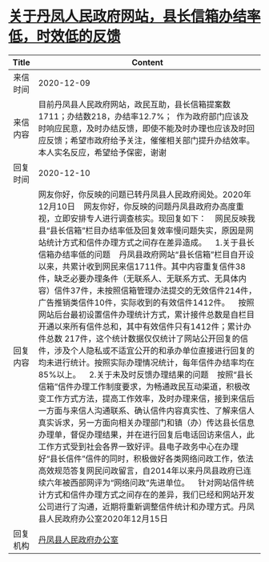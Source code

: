 # <a href="http://www.shangluo.gov.cn/zmhd/ldxxxx.jsp?urltype=leadermail.LeaderMailContentUrl&wbtreeid=1112&leadermailid=6689">关于丹凤人民政府网站，县长信箱办结率低，时效低的反馈</a>
| Title |                                                                                                                                                                                                                                                                                                                                                                                                      Content                                                                                                                                                                                                                                                                                                                                                                                                      |
|:-----:|-------------------------------------------------------------------------------------------------------------------------------------------------------------------------------------------------------------------------------------------------------------------------------------------------------------------------------------------------------------------------------------------------------------------------------------------------------------------------------------------------------------------------------------------------------------------------------------------------------------------------------------------------------------------------------------------------------------------------------------------------------------------------------------------------------------------|
| 来信时间  | 2020-12-09                                                                                                                                                                                                                                                                                                                                                                                                                                                                                                                                                                                                                                                                                                                                                                                                        |
| 来信内容  | 目前丹凤县人民政府网站，政民互助，县长信箱提案数1711；办结数218，办结率12.7%；  作为政府部门应该及时响应民意，及时办结反馈，即使不能及时办理也应该及时回应反馈；希望市政府给予关注，催催相关部门提升办结效率。本人实名反应，希望给予保密，谢谢                                                                                                                                                                                                                                                                                                                                                                                                                                                                                                                                                                                                                                                                                    |
| 回复时间  | 2020-12-10                                                                                                                                                                                                                                                                                                                                                                                                                                                                                                                                                                                                                                                                                                                                                                                                        |
| 回复内容  | 网友你好，你反映的问题已转丹凤县人民政府阅处。2020年12月10日    网友你好，你反映的问题丹凤县政府办高度重视，立即安排专人进行调查核实。现回复如下：    网民反映我县“县长信箱”栏目办结率低及回复效率慢问题失实，原因是网站统计方式和信件办理方式之间存在差异造成。    1.关于县长信箱办结率低的问题    丹凤县政府网站“县长信箱”栏目自开设以来，共累计收到网民来信1711件。其中内容重复信件38件，缺乏必要办理条件（无联系人、无联系方式、无具体内容）信件37件，未按照信箱管理办法提交的无效信件214件，广告推销类信件10件，实际收到的有效信件1412件。    按照网站后台最初设置信件办理统计方式，累计接件总数是自栏目开通以来所有信件总和，其中有效信件只有1412件；累计办件总数 217件，这个统计数据仅仅统计了网站公开回复的信件，涉及个人隐私或不适宜公开的和承办单位直接进行回复的均未进行统计。按照实际办理情况统计，每年信件办结率均在85%以上。    2.关于未及时反馈办理结果的问题    按照“县长信箱”信件办理工作制度要求，为畅通政民互动渠道，积极改变工作方式方法，提高工作效率，及时办理来信，接到来信后一方面与来信人沟通联系、确认信件内容真实性、了解来信人真实诉求，另一方面向相关办理部门和镇（办）传达县长信息办理单，督促办理结果，并在进行回复后电话回访来信人，此工作方式受到社会各界一致好评。县电子政务中心在办理好“县长信件”信件的同时，积极做好各类网络问政工作，依法高效规范答复网民问政留言，自2014年以来丹凤县政府已连续六年被西部网评为“网络问政”先进单位。    针对网站信件统计方式和信件办理方式之间存在的差异，我们已经和网站开发公司进行了沟通，近期将重新调整信件统计和办理方式。丹凤县人民政府办公室2020年12月15日 |
| 回复机构  | <a href="../../categories/agencies/丹凤县人民政府办公室.md">丹凤县人民政府办公室</a>                                                                                                                                                                                                                                                                                                                                                                                                                                                                                                                                                                                                                                                                                                                                                  |
